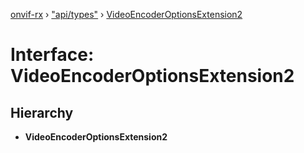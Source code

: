 [onvif-rx](../README.md) › ["api/types"](../modules/_api_types_.md) › [VideoEncoderOptionsExtension2](_api_types_.videoencoderoptionsextension2.md)

# Interface: VideoEncoderOptionsExtension2

## Hierarchy

* **VideoEncoderOptionsExtension2**
